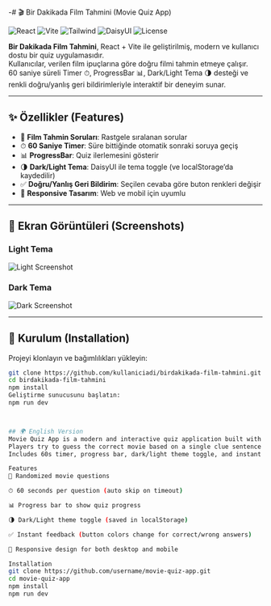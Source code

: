 -# 🎬 Bir Dakikada Film Tahmini (Movie Quiz App)

![React](https://img.shields.io/badge/React-18.0-blue?logo=react)
![Vite](https://img.shields.io/badge/Vite-4.0-purple?logo=vite)
![Tailwind](https://img.shields.io/badge/TailwindCSS-3.0-38bdf8?logo=tailwindcss)
![DaisyUI](https://img.shields.io/badge/DaisyUI-4.0-ff69b4?logo=daisyui)
![License](https://img.shields.io/badge/license-MIT-green)

**Bir Dakikada Film Tahmini**, React + Vite ile geliştirilmiş, modern ve kullanıcı dostu bir quiz uygulamasıdır.  
Kullanıcılar, verilen film ipuçlarına göre doğru filmi tahmin etmeye çalışır.  
60 saniye süreli Timer ⏱, ProgressBar 📊, Dark/Light Tema 🌗 desteği ve renkli doğru/yanlış geri bildirimleriyle interaktif bir deneyim sunar.

---

## ✨ Özellikler (Features)

- 🎥 **Film Tahmin Soruları**: Rastgele sıralanan sorular  
- ⏱ **60 Saniye Timer**: Süre bittiğinde otomatik sonraki soruya geçiş  
- 📊 **ProgressBar**: Quiz ilerlemesini gösterir  
- 🌗 **Dark/Light Tema**: DaisyUI ile tema toggle (ve localStorage’da kaydedilir)  
- ✅ **Doğru/Yanlış Geri Bildirim**: Seçilen cevaba göre buton renkleri değişir  
- 📱 **Responsive Tasarım**: Web ve mobil için uyumlu

---

## 📸 Ekran Görüntüleri (Screenshots)

### Light Tema
![Light Screenshot](screenshots/light-theme.png)

### Dark Tema
![Dark Screenshot](screenshots/dark-theme.png)

---

## 🚀 Kurulum (Installation)

Projeyi klonlayın ve bağımlılıkları yükleyin:

```bash
git clone https://github.com/kullaniciadi/birdakikada-film-tahmini.git
cd birdakikada-film-tahmini
npm install
Geliştirme sunucusunu başlatın:
npm run dev



## 🌍 English Version
Movie Quiz App is a modern and interactive quiz application built with React + Vite.
Players try to guess the correct movie based on a single clue sentence.
Includes 60s timer, progress bar, dark/light theme toggle, and instant correct/wrong feedback.

Features
🎥 Randomized movie questions

⏱ 60 seconds per question (auto skip on timeout)

📊 Progress bar to show quiz progress

🌗 Dark/Light theme toggle (saved in localStorage)

✅ Instant feedback (button colors change for correct/wrong answers)

📱 Responsive design for both desktop and mobile

Installation
git clone https://github.com/username/movie-quiz-app.git
cd movie-quiz-app
npm install
npm run dev


